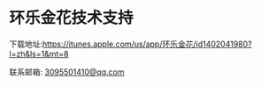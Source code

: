 # 环乐金花技术支持

下载地址:https://itunes.apple.com/us/app/环乐金花/id1402041980?l=zh&ls=1&mt=8


联系邮箱: 3095501410@qq.com


